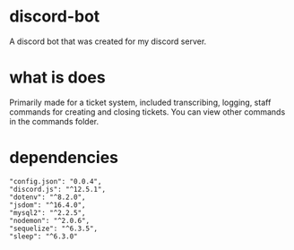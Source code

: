 # discord-bot
A discord bot that was created for my discord server.

# what is does
Primarily made for a ticket system, included transcribing, logging, staff commands for creating and closing tickets. You can view other commands in the commands folder.

# dependencies
    "config.json": "0.0.4",
    "discord.js": "^12.5.1",
    "dotenv": "^8.2.0",
    "jsdom": "^16.4.0",
    "mysql2": "^2.2.5",
    "nodemon": "^2.0.6",
    "sequelize": "^6.3.5",
    "sleep": "^6.3.0"
